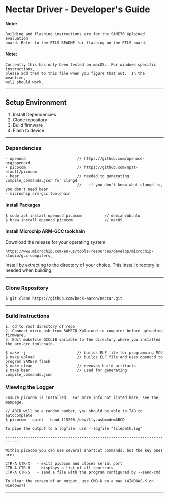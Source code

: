 # Nectar Driver - Developer's Guide

#### Note:

    Building and flashing instructions are for the SAME70 Xplained evaluation
    board. Refer to the PTLS README for flashing on the PTLS board.
#### Note:

    Currently this has only been tested on macOS.  For windows specific instructions,
    please add them to this file when you figure that out.  In the meantime,
    wsl2 should work.

___

## Setup Environment

1. Install Dependencies
2. Clone repository
3. Build firmware
4. Flash to device
___

### Dependencies

    - openocd                       // https://github.com/openocd-org/openocd
    - picocom                       // https://github.com/npat-efault/picocom
    - bear                          // needed to generating compile_commands.json for clangd
                                    //   if you don't know what clangd is, you don't need bear.
    - microchip arm-gcc toolchain

#### Install Packages
    $ sudo apt install openocd picocom          // debian/ubuntu
    $ brew install openocd picocom              // macOS

#### Install Microchip ARM-GCC toolchain

Download the release for your operating system:

    https://www.microchip.com/en-us/tools-resources/develop/microchip-studio/gcc-compilers_

Install by extracting to the directory of your choice.  This install directory is needed when building.

---

### Clone Repository

    $ git clone https://github.com/beck-aaron/nectar.git

___

### Build Instructions
    1. cd to root directory of repo
    2. Connect micro-usb from SAME70 Xplained to computer before uploading firmware.
    3. Edit makefile GCCLIB variable to the directory where you installed the arm-gcc toolchain.

    $ make -j                       // builds ELF file for programming MCU
    $ make upload                   // builds ELF file and uses openocd to program SAME70 flash
    $ make clean                    // removes build artifacts
    $ make bear                     // used for generating compile_commands.json


### Viewing the Logger
    
    Ensure picocom is installed.  For more info not listed here, see the manpage.

    // ABCD will be a random number, you should be able to TAB to autocomplete
    $ picocom --quiet --baud 115200 /dev/tty.usbmodemABCD

    To pipe the output to a logfile, use --logfile "filepath.log"

    ----------------------------------------------------------------------------

    Within picocom you can use several shortcut commands, but the key ones are:

    CTR-A CTR-X   - exits picocom and closes serial port
    CTR-A CTR-H   - displays a list of all shortcuts
    CTR-A CTR-S   - send a file with the program configured by --send-cmd

    To clear the screen of an output, use CMD-K on a mac (WINDOWS-K on windows?)
___
